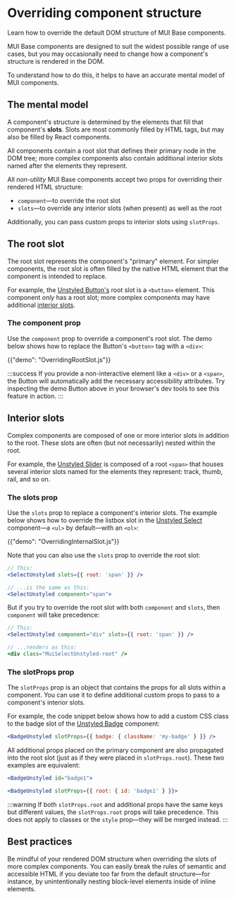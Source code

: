 # Overriding component structure

<p class="description">Learn how to override the default DOM structure of MUI Base components.</p>

MUI Base components are designed to suit the widest possible range of use cases, but you may occasionally need to change how a component's structure is rendered in the DOM.

To understand how to do this, it helps to have an accurate mental model of MUI components.

## The mental model

A component's structure is determined by the elements that fill that component's **slots**.
Slots are most commonly filled by HTML tags, but may also be filled by React components.

All components contain a root slot that defines their primary node in the DOM tree; more complex components also contain additional interior slots named after the elements they represent.

All _non-utility_ MUI Base components accept two props for overriding their rendered HTML structure:

- `component`—to override the root slot
- `slots`—to override any interior slots (when present) as well as the root

Additionally, you can pass custom props to interior slots using `slotProps`.

## The root slot

The root slot represents the component's "primary" element.
For simpler components, the root slot is often filled by the native HTML element that the component is intended to replace.

For example, the [Unstyled Button's](/base/react-button/) root slot is a `<button>` element.
This component _only_ has a root slot; more complex components may have additional [interior slots](#interior-slots).

### The component prop

Use the `component` prop to override a component's root slot.
The demo below shows how to replace the Button's `<button>` tag with a `<div>`:

{{"demo": "OverridingRootSlot.js"}}

:::success
If you provide a non-interactive element like a `<div>` or a `<span>`, the Button will automatically add the necessary accessibility attributes.
Try inspecting the demo Button above in your browser's dev tools to see this feature in action.
:::

## Interior slots

Complex components are composed of one or more interior slots in addition to the root.
These slots are often (but not necessarily) nested within the root.

For example, the [Unstyled Slider](/base/react-slider/) is composed of a root `<span>` that houses several interior slots named for the elements they represent: track, thumb, rail, and so on.

### The slots prop

Use the `slots` prop to replace a component's interior slots.
The example below shows how to override the listbox slot in the [Unstyled Select](/base/react-select/) component—a `<ul>` by default—with an `<ol>`:

{{"demo": "OverridingInternalSlot.js"}}

Note that you can also use the `slots` prop to override the root slot:

```jsx
// This:
<SelectUnstyled slots={{ root: 'span' }} />

// ...is the same as this:
<SelectUnstyled component="span">
```

But if you try to override the root slot with both `component` and `slots`, then `component` will take precedence:

```jsx
// This:
<SelectUnstyled component="div" slots={{ root: 'span' }} />

// ...renders as this:
<div class="MuiSelectUnstyled-root" />
```

### The slotProps prop

The `slotProps` prop is an object that contains the props for all slots within a component.
You can use it to define additional custom props to pass to a component's interior slots.

For example, the code snippet below shows how to add a custom CSS class to the badge slot of the [Unstyled Badge](/base/react-badge/) component:

```jsx
<BadgeUnstyled slotProps={{ badge: { className: 'my-badge' } }} />
```

All additional props placed on the primary component are also propagated into the root slot (just as if they were placed in `slotProps.root`).
These two examples are equivalent:

```jsx
<BadgeUnstyled id="badge1">
```

```jsx
<BadgeUnstyled slotProps={{ root: { id: 'badge1' } }}>
```

:::warning
If both `slotProps.root` and additional props have the same keys but different values, the `slotProps.root` props will take precedence.
This does not apply to classes or the `style` prop—they will be merged instead.
:::

## Best practices


Be mindful of your rendered DOM structure when overriding the slots of more complex components.
You can easily break the rules of semantic and accessible HTML if you deviate too far from the default structure—for instance, by unintentionally nesting block-level elements inside of inline elements.
